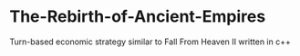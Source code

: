 The-Rebirth-of-Ancient-Empires
==============================

Turn-based economic strategy similar to Fall From Heaven II written in c++
